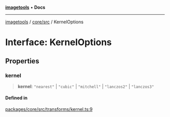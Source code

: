 [**imagetools**](../../../README.md) • **Docs**

***

[imagetools](../../../modules.md) / [core/src](../README.md) / KernelOptions

# Interface: KernelOptions

## Properties

### kernel

> **kernel**: `"nearest"` \| `"cubic"` \| `"mitchell"` \| `"lanczos2"` \| `"lanczos3"`

#### Defined in

[packages/core/src/transforms/kernel.ts:9](https://github.com/JonasKruckenberg/imagetools/blob/b6421598cd4879d5c28755c1d558f8b5955cc5a1/packages/core/src/transforms/kernel.ts#L9)
